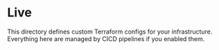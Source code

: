 # Live

This directory defines custom Terraform configs for your infrastructure.
Everything here are managed by CICD pipelines if you enabled them.
